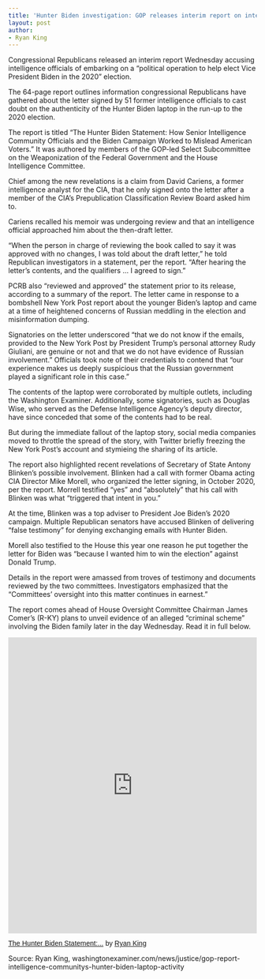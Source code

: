 ```yaml
---
title: 'Hunter Biden investigation: GOP releases interim report on intelligence community’s laptop letter'
layout: post
author:
- Ryan King
---
```


Congressional Republicans released an interim report Wednesday accusing intelligence officials of embarking on a “political operation to help elect Vice President Biden in the 2020” election.

The 64-page report outlines information congressional Republicans have gathered about the letter signed by 51 former intelligence officials to cast doubt on the authenticity of the Hunter Biden laptop in the run-up to the 2020 election.

The report is titled “The Hunter Biden Statement: How Senior Intelligence Community Officials and the Biden Campaign Worked to Mislead American Voters.” It was authored by members of the GOP-led Select Subcommittee on the Weaponization of the Federal Government and the House Intelligence Committee.

Chief among the new revelations is a claim from David Cariens, a former intelligence analyst for the CIA, that he only signed onto the letter after a member of the CIA’s Prepublication Classification Review Board asked him to.

Cariens recalled his memoir was undergoing review and that an intelligence official approached him about the then-draft letter.

“When the person in charge of reviewing the book called to say it was approved with no changes, I was told about the draft letter,” he told Republican investigators in a statement, per the report. “After hearing the letter’s contents, and the qualifiers … I agreed to sign.”

PCRB also “reviewed and approved” the statement prior to its release, according to a summary of the report. The letter came in response to a bombshell New York Post report about the younger Biden’s laptop and came at a time of heightened concerns of Russian meddling in the election and misinformation dumping.

Signatories on the letter underscored “that we do not know if the emails, provided to the New York Post by President Trump’s personal attorney Rudy Giuliani, are genuine or not and that we do not have evidence of Russian involvement.” Officials took note of their credentials to contend that “our experience makes us deeply suspicious that the Russian government played a significant role in this case.”

The contents of the laptop were corroborated by multiple outlets, including the Washington Examiner. Additionally, some signatories, such as Douglas Wise, who served as the Defense Intelligence Agency’s deputy director, have since conceded that some of the contents had to be real.

But during the immediate fallout of the laptop story, social media companies moved to throttle the spread of the story, with Twitter briefly freezing the New York Post’s account and stymieing the sharing of its article.

The report also highlighted recent revelations of Secretary of State Antony Blinken’s possible involvement. Blinken had a call with former Obama acting CIA Director Mike Morell, who organized the letter signing, in October 2020, per the report. Morrell testified “yes” and “absolutely” that his call with Blinken was what “triggered that intent in you.”

At the time, Blinken was a top adviser to President Joe Biden’s 2020 campaign. Multiple Republican senators have accused Blinken of delivering “false testimony” for denying exchanging emails with Hunter Biden.

Morell also testified to the House this year one reason he put together the letter for Biden was “because I wanted him to win the election” against Donald Trump.

Details in the report were amassed from troves of testimony and documents reviewed by the two committees. Investigators emphasized that the “Committees’ oversight into this matter continues in earnest.”

The report comes ahead of House Oversight Committee Chairman James Comer’s (R-KY) plans to unveil evidence of an alleged “criminal scheme” involving the Biden family later in the day Wednesday. Read it in full below.

<iframe class="scribd_iframe_embed" title="The Hunter Biden Statement: How Senior Intelligence Community Officials and the Biden Campaign Worked to Mislead American Voters" src="https://www.scribd.com/embeds/644270655/content?start_page=1&view_mode=scroll&access_key=key-Sj5EgZ4Yq03WMUAwXOqN" tabindex="0" data-auto-height="true" data-aspect-ratio="0.7729220222793488" scrolling="no" width="100%" height="600" frameborder="0"></iframe><p  style="   margin: 12px auto 6px auto;   font-family: Helvetica,Arial,Sans-serif;   font-style: normal;   font-variant: normal;   font-weight: normal;   font-size: 14px;   line-height: normal;   font-size-adjust: none;   font-stretch: normal;   -x-system-font: none;   display: block;"   ><a title="View The Hunter Biden Statement: How Senior Intelligence Community Officials and the Biden Campaign Worked to Mislead American Voters on Scribd" href="https://www.scribd.com/document/644303969/How-Senior-Intelligence-Community-Officials-and-the-Biden-Campaign-Worked-to-Mislead-American-Voters-sm#from_embed"  style="text-decoration: underline;">The Hunter Biden Statement:...</a> by <a title="View Ryan King's profile on Scribd" href="https://www.scribd.com/user/649168765/Ryan-King#from_embed"  style="text-decoration: underline;">Ryan King</a></p>

Source: Ryan King, washingtonexaminer.com/news/justice/gop-report-intelligence-communitys-hunter-biden-laptop-activity
